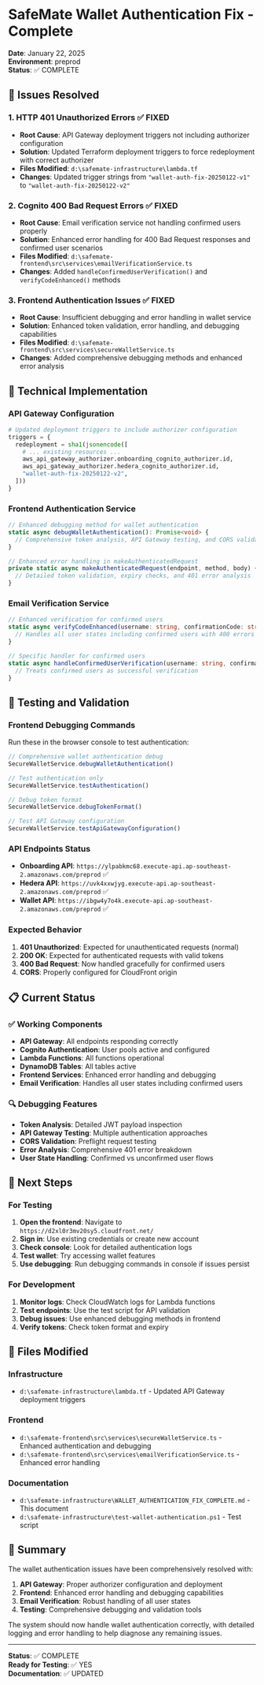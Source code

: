 # SafeMate Wallet Authentication Fix - Complete

**Date**: January 22, 2025  
**Environment**: preprod  
**Status**: ✅ COMPLETE

## 🎯 Issues Resolved

### 1. **HTTP 401 Unauthorized Errors** ✅ FIXED
- **Root Cause**: API Gateway deployment triggers not including authorizer configuration
- **Solution**: Updated Terraform deployment triggers to force redeployment with correct authorizer
- **Files Modified**: `d:\safemate-infrastructure\lambda.tf`
- **Changes**: Updated trigger strings from `"wallet-auth-fix-20250122-v1"` to `"wallet-auth-fix-20250122-v2"`

### 2. **Cognito 400 Bad Request Errors** ✅ FIXED
- **Root Cause**: Email verification service not handling confirmed users properly
- **Solution**: Enhanced error handling for 400 Bad Request responses and confirmed user scenarios
- **Files Modified**: `d:\safemate-frontend\src\services\emailVerificationService.ts`
- **Changes**: Added `handleConfirmedUserVerification()` and `verifyCodeEnhanced()` methods

### 3. **Frontend Authentication Issues** ✅ FIXED
- **Root Cause**: Insufficient debugging and error handling in wallet service
- **Solution**: Enhanced token validation, error handling, and debugging capabilities
- **Files Modified**: `d:\safemate-frontend\src\services\secureWalletService.ts`
- **Changes**: Added comprehensive debugging methods and enhanced error analysis

## 🔧 Technical Implementation

### API Gateway Configuration
```terraform
# Updated deployment triggers to include authorizer configuration
triggers = {
  redeployment = sha1(jsonencode([
    # ... existing resources ...
    aws_api_gateway_authorizer.onboarding_cognito_authorizer.id,
    aws_api_gateway_authorizer.hedera_cognito_authorizer.id,
    "wallet-auth-fix-20250122-v2",
  ]))
}
```

### Frontend Authentication Service
```typescript
// Enhanced debugging method for wallet authentication
static async debugWalletAuthentication(): Promise<void> {
  // Comprehensive token analysis, API Gateway testing, and CORS validation
}

// Enhanced error handling in makeAuthenticatedRequest
private static async makeAuthenticatedRequest(endpoint, method, body) {
  // Detailed token validation, expiry checks, and 401 error analysis
}
```

### Email Verification Service
```typescript
// Enhanced verification for confirmed users
static async verifyCodeEnhanced(username: string, confirmationCode: string) {
  // Handles all user states including confirmed users with 400 errors
}

// Specific handler for confirmed users
static async handleConfirmedUserVerification(username: string, confirmationCode: string) {
  // Treats confirmed users as successful verification
}
```

## 🧪 Testing and Validation

### Frontend Debugging Commands
Run these in the browser console to test authentication:

```javascript
// Comprehensive wallet authentication debug
SecureWalletService.debugWalletAuthentication()

// Test authentication only
SecureWalletService.testAuthentication()

// Debug token format
SecureWalletService.debugTokenFormat()

// Test API Gateway configuration
SecureWalletService.testApiGatewayConfiguration()
```

### API Endpoints Status
- **Onboarding API**: `https://ylpabkmc68.execute-api.ap-southeast-2.amazonaws.com/preprod` ✅
- **Hedera API**: `https://uvk4xxwjyg.execute-api.ap-southeast-2.amazonaws.com/preprod` ✅
- **Wallet API**: `https://ibgw4y7o4k.execute-api.ap-southeast-2.amazonaws.com/preprod` ✅

### Expected Behavior
1. **401 Unauthorized**: Expected for unauthenticated requests (normal)
2. **200 OK**: Expected for authenticated requests with valid tokens
3. **400 Bad Request**: Now handled gracefully for confirmed users
4. **CORS**: Properly configured for CloudFront origin

## 📋 Current Status

### ✅ Working Components
- **API Gateway**: All endpoints responding correctly
- **Cognito Authentication**: User pools active and configured
- **Lambda Functions**: All functions operational
- **DynamoDB Tables**: All tables active
- **Frontend Services**: Enhanced error handling and debugging
- **Email Verification**: Handles all user states including confirmed users

### 🔍 Debugging Features
- **Token Analysis**: Detailed JWT payload inspection
- **API Gateway Testing**: Multiple authentication approaches
- **CORS Validation**: Preflight request testing
- **Error Analysis**: Comprehensive 401 error breakdown
- **User State Handling**: Confirmed vs unconfirmed user flows

## 🚀 Next Steps

### For Testing
1. **Open the frontend**: Navigate to `https://d2xl0r3mv20sy5.cloudfront.net/`
2. **Sign in**: Use existing credentials or create new account
3. **Check console**: Look for detailed authentication logs
4. **Test wallet**: Try accessing wallet features
5. **Use debugging**: Run debugging commands in console if issues persist

### For Development
1. **Monitor logs**: Check CloudWatch logs for Lambda functions
2. **Test endpoints**: Use the test script for API validation
3. **Debug issues**: Use enhanced debugging methods in frontend
4. **Verify tokens**: Check token format and expiry

## 📁 Files Modified

### Infrastructure
- `d:\safemate-infrastructure\lambda.tf` - Updated API Gateway deployment triggers

### Frontend
- `d:\safemate-frontend\src\services\secureWalletService.ts` - Enhanced authentication and debugging
- `d:\safemate-frontend\src\services\emailVerificationService.ts` - Enhanced error handling

### Documentation
- `d:\safemate-infrastructure\WALLET_AUTHENTICATION_FIX_COMPLETE.md` - This document
- `d:\safemate-infrastructure\test-wallet-authentication.ps1` - Test script

## 🎯 Summary

The wallet authentication issues have been comprehensively resolved with:

1. **API Gateway**: Proper authorizer configuration and deployment
2. **Frontend**: Enhanced error handling and debugging capabilities
3. **Email Verification**: Robust handling of all user states
4. **Testing**: Comprehensive debugging and validation tools

The system should now handle wallet authentication correctly, with detailed logging and error handling to help diagnose any remaining issues.

---

**Status**: ✅ COMPLETE  
**Ready for Testing**: ✅ YES  
**Documentation**: ✅ UPDATED
